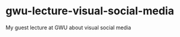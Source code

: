 gwu-lecture-visual-social-media
===============================

My guest lecture at GWU about visual social media
